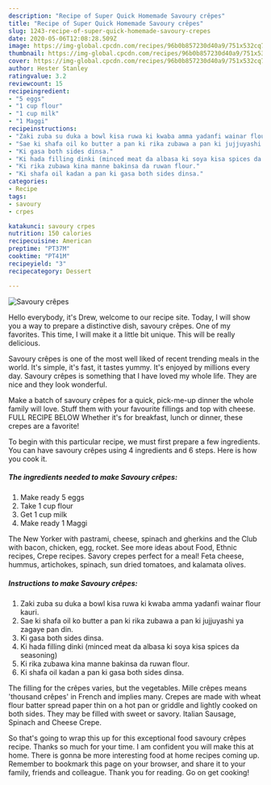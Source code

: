 ```yaml
---
description: "Recipe of Super Quick Homemade Savoury crêpes"
title: "Recipe of Super Quick Homemade Savoury crêpes"
slug: 1243-recipe-of-super-quick-homemade-savoury-crepes
date: 2020-05-06T12:08:28.509Z
image: https://img-global.cpcdn.com/recipes/96b0b857230d40a9/751x532cq70/savoury-crepes-recipe-main-photo.jpg
thumbnail: https://img-global.cpcdn.com/recipes/96b0b857230d40a9/751x532cq70/savoury-crepes-recipe-main-photo.jpg
cover: https://img-global.cpcdn.com/recipes/96b0b857230d40a9/751x532cq70/savoury-crepes-recipe-main-photo.jpg
author: Hester Stanley
ratingvalue: 3.2
reviewcount: 15
recipeingredient:
- "5 eggs"
- "1 cup flour"
- "1 cup milk"
- "1 Maggi"
recipeinstructions:
- "Zaki zuba su duka a bowl kisa ruwa ki kwaba amma yadanfi wainar flour kauri."
- "Sae ki shafa oil ko butter a pan ki rika zubawa a pan ki jujjuyashi ya zagaye pan din."
- "Ki gasa both sides dinsa."
- "Ki hada filling dinki (minced meat da albasa ki soya kisa spices da seasoning)"
- "Ki rika zubawa kina manne bakinsa da ruwan flour."
- "Ki shafa oil kadan a pan ki gasa both sides dinsa."
categories:
- Recipe
tags:
- savoury
- crpes

katakunci: savoury crpes 
nutrition: 150 calories
recipecuisine: American
preptime: "PT37M"
cooktime: "PT41M"
recipeyield: "3"
recipecategory: Dessert

---
```



![Savoury crêpes](https://img-global.cpcdn.com/recipes/96b0b857230d40a9/751x532cq70/savoury-crepes-recipe-main-photo.jpg)

Hello everybody, it's Drew, welcome to our recipe site. Today, I will show you a way to prepare a distinctive dish, savoury crêpes. One of my favorites. This time, I will make it a little bit unique. This will be really delicious.

Savoury crêpes is one of the most well liked of recent trending meals in the world. It's simple, it's fast, it tastes yummy. It's enjoyed by millions every day. Savoury crêpes is something that I have loved my whole life. They are nice and they look wonderful.

Make a batch of savoury crêpes for a quick, pick-me-up dinner the whole family will love. Stuff them with your favourite fillings and top with cheese. FULL RECIPE BELOW Whether it&#39;s for breakfast, lunch or dinner, these crepes are a favorite!


To begin with this particular recipe, we must first prepare a few ingredients. You can have savoury crêpes using 4 ingredients and 6 steps. Here is how you cook it.

<!--inarticleads1-->

##### The ingredients needed to make Savoury crêpes:

1. Make ready 5 eggs
1. Take 1 cup flour
1. Get 1 cup milk
1. Make ready 1 Maggi


The New Yorker with pastrami, cheese, spinach and gherkins and the Club with bacon, chicken, egg, rocket. See more ideas about Food, Ethnic recipes, Crepe recipes. Savory crepes perfect for a meal! Feta cheese, hummus, artichokes, spinach, sun dried tomatoes, and kalamata olives. 

<!--inarticleads2-->

##### Instructions to make Savoury crêpes:

1. Zaki zuba su duka a bowl kisa ruwa ki kwaba amma yadanfi wainar flour kauri.
1. Sae ki shafa oil ko butter a pan ki rika zubawa a pan ki jujjuyashi ya zagaye pan din.
1. Ki gasa both sides dinsa.
1. Ki hada filling dinki (minced meat da albasa ki soya kisa spices da seasoning)
1. Ki rika zubawa kina manne bakinsa da ruwan flour.
1. Ki shafa oil kadan a pan ki gasa both sides dinsa.


The filling for the crêpes varies, but the vegetables. Mille crêpes means &#39;thousand crêpes&#39; in French and implies many. Crepes are made with wheat flour batter spread paper thin on a hot pan or griddle and lightly cooked on both sides. They may be filled with sweet or savory. Italian Sausage, Spinach and Cheese Crepe. 

So that's going to wrap this up for this exceptional food savoury crêpes recipe. Thanks so much for your time. I am confident you will make this at home. There is gonna be more interesting food at home recipes coming up. Remember to bookmark this page on your browser, and share it to your family, friends and colleague. Thank you for reading. Go on get cooking!

